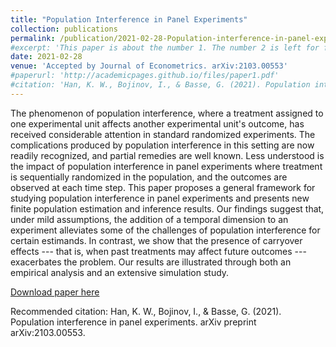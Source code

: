 ```yaml
---
title: "Population Interference in Panel Experiments"
collection: publications
permalink: /publication/2021-02-28-Population-interference-in-panel-experiments
#excerpt: 'This paper is about the number 1. The number 2 is left for future work.'
date: 2021-02-28
venue: 'Accepted by Journal of Econometrics. arXiv:2103.00553'
#paperurl: 'http://academicpages.github.io/files/paper1.pdf'
#citation: 'Han, K. W., Bojinov, I., & Basse, G. (2021). Population interference in panel experiments. arXiv preprint arXiv:2103.00553.'
---
```


The phenomenon of population interference, where a treatment assigned to one experimental unit affects another experimental unit's outcome, has received considerable attention in standard randomized experiments. The complications produced by population interference in this setting are now readily recognized, and partial remedies are well known. Less understood is the impact of population interference in panel experiments where treatment is sequentially randomized in the population, and the outcomes are observed at each time step. This paper proposes a general framework for studying population interference in panel experiments and presents new finite population estimation and inference results. Our findings suggest that, under mild assumptions, the addition of a temporal dimension to an experiment alleviates some of the challenges of population interference for certain estimands. In contrast, we show that the presence of carryover effects --- that is, when past treatments may affect future outcomes --- exacerbates the problem. Our results are illustrated through both an empirical analysis and an extensive simulation study.

[Download paper here](http://kevinwhan.github.io/files/paper-popinterference.pdf)

Recommended citation: Han, K. W., Bojinov, I., & Basse, G. (2021). Population interference in panel experiments. arXiv preprint arXiv:2103.00553.